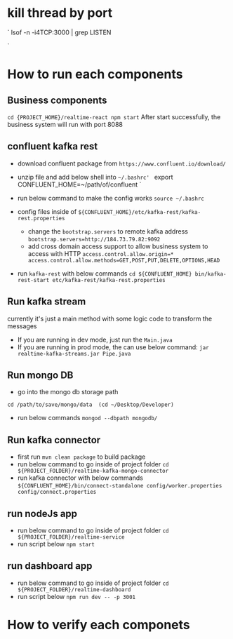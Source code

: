 # kill thread by port 
`
lsof -n -i4TCP:3000 | grep LISTEN

`

# How to run each components

## Business components

`
cd {PROJECT_HOME}/realtime-react
npm start
`
After start successfully, the business system will run with port 8088

## confluent kafka rest

- download confluent package from `https://www.confluent.io/download/`
- unzip file and add below shell into `~/.bashrc'
`
 export CONFLUENT_HOME=~/path/of/confluent
`
- run below command to make the config works
`
source ~/.bashrc
`
- config files inside of `${CONFLUENT_HOME}/etc/kafka-rest/kafka-rest.properties`

  + change the `bootstrap.servers` to remote kafka address
  `
  bootstrap.servers=http://184.73.79.82:9092
  `
  + add cross domain access support to allow business system to access with HTTP
  `
  access.control.allow.origin=*
  access.control.allow.methods=GET,POST,PUT,DELETE,OPTIONS,HEAD
  `

- run `kafka-rest` with below commands
`
cd ${CONFLUENT_HOME}
bin/kafka-rest-start etc/kafka-rest/kafka-rest.properties
`

## Run kafka stream

currently it's just a main method with some logic code to transform the messages
- If you are running in dev mode, just run the `Main.java`
- If you are running in prod mode, the can use below command:
 `jar realtime-kafka-streams.jar Pipe.java`
 
## Run mongo DB

- go into the mongo db storage path

`
 cd /path/to/save/mongo/data  (cd ~/Desktop/Developer)
`
- run below commands
`
mongod --dbpath mongodb/
`

 
## Run kafka connector

- first run `mvn clean package` to build package
- run below command to go inside of project folder
`
cd ${PROJECT_FOLDER}/realtime-kafka-mongo-connector
`
- run kafka connector with below commands
`
 ${CONFLUENT_HOME}/bin/connect-standalone config/worker.properties config/connect.properties
`
 
## run nodeJs app
- run below command to go inside of project folder
`
cd ${PROJECT_FOLDER}/realtime-service
`
- run script below
`
 npm start
`

## run dashboard app

- run below command to go inside of project folder
`
cd ${PROJECT_FOLDER}/realtime-dashboard
`
- run script below
`
 npm run dev -- -p 3001
`


# How to verify each componets


